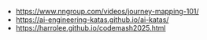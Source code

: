 - https://www.nngroup.com/videos/journey-mapping-101/
- https://ai-engineering-katas.github.io/ai-katas/
- https://harrolee.github.io/codemash2025.html
